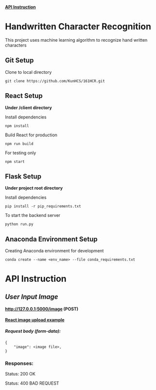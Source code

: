 [**API Instruction**](#api-instruction)

# Handwritten Character Recognition
This project uses machine learning algorithm to recognize hand written characters


## Git Setup
Clone to local directory

	git clone https://github.com/KunHCS/161HCR.git

## React Setup
**Under /client directory**

Install dependencies

	npm install

Build React for production

	npm run build

For testing only

	npm start

## Flask Setup
**Under project root directory**

Install dependencies

	pip install -r pip_requirements.txt

To start the backend server

	python run.py

## Anaconda Environment Setup
Creating Anaconda environment  for development

	conda create --name <env_name> --file conda_requirements.txt

# API Instruction

## *User Input Image*
#### http://127.0.0.1:5000/image (POST)
**[React image upload example](https://www.academind.com/learn/react/snippets/image-upload/ "React image upload example")**
##### Request body (form-data):
	{
		"image": <image file>,
	}
### Responses:
Status: 200 OK

Status: 400 BAD REQUEST
